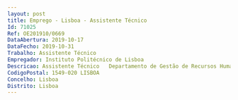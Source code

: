 ```yaml
--- 
layout: post
title: Emprego - Lisboa - Assistente Técnico
Id: 71025
Ref: OE201910/0669
DataAbertura: 2019-10-17
DataFecho: 2019-10-31
Trabalho: Assistente Técnico
Empregador: Instituto Politécnico de Lisboa
Descricao: Assistente Técnico   Departamento de Gestão de Recursos Humanos • Instrução dos Processos de contratação com a documentação necessária • Inscrições na CGA   Segurança Social e ADSE • Instrução dos processos de atribuição das prestações familiares e pré natal • Instrução de processos de acumulação de funções • Instrução de processos de Equiparação a Bolseiro • Instrução de processos de Licença s  vencimento • Controlo do Relógio de Ponto, carregamento das justificações de ausência,emissão de mapas e respetiva conferência • Elaboração do Mapa de Férias • Preparação de todo o expediente relativo à área de recursos humanos parasubmissão a despacho e consequente arquivo • Introdução de novos funcionários e atualização das fichas já existentes na basede dados e comunicação ao processamento de vencimentos • Quaisquer outras tarefas para que seja solicitada relacionada com atividade dosetor.
CodigoPostal: 1549-020 LISBOA
Concelho: Lisboa
Distrito: Lisboa
--- 
```

